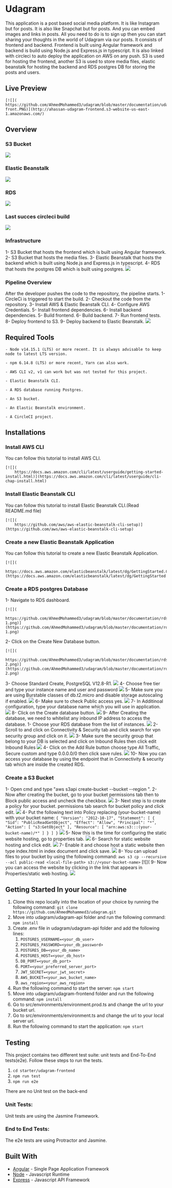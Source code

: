 # Udagram

This application is a post based social media platform. It is like Instagram but for posts. It is also like Snapchat but for posts. And you can embed images and links in posts. All you need to do is to sign up then you can start sharing your thoughts in the world of Udagram via our posts. It consists of frontend and backend. Frontend is built using Angular framework and backend is build using Node.js and Express.js in typescript. It is also linked with circleci to auto deploy the application on AWS on any push. S3 is used for hosting the frontend, another S3 is used to store media files, elastic beanstalk for hosting the backend and RDS postgres DB for storing the posts and users.

## Live Preview

    [![](
    https://github.com/AhmedMohammed3/udagram/blob/master/documentation/udagram-front.PNG)](http://ahassan-udagram-frontend.s3-website-us-east-1.amazonaws.com/)

## Overview

### S3 Bucket

[![](https://github.com/AhmedMohammed3/udagram/blob/master/documentation/s3-running.PNG)](https://github.com/AhmedMohammed3/udagram/blob/master/documentation/s3-running.PNG)

### Elastic Beanstalk

[![](https://github.com/AhmedMohammed3/udagram/blob/master/documentation/eb-running.PNG)](https://github.com/AhmedMohammed3/udagram/blob/master/documentation/eb-running.PNG)

### RDS

[![](https://github.com/AhmedMohammed3/udagram/blob/master/documentation/rds-running.PNG)](https://github.com/AhmedMohammed3/udagram/blob/master/documentation/rds-running.PNG)

### Last succes circleci build

[![](https://github.com/AhmedMohammed3/udagram/blob/master/documentation/circleci-pipeline.PNG)](https://github.com/AhmedMohammed3/udagram/blob/master/documentation/circleci-pipeline.PNG)

### Infrastructure
1- S3 Bucket that hosts the frontend which is built using Angular framework.
2- S3 Bucket that hosts the media files.
3- Elastic Beanstalk that hosts the backend which is built using Node.js and Express.js in typescript.
4- RDS that hosts the postgres DB which is built using postgres.
[![](https://github.com/AhmedMohammed3/udagram/blob/master/documentation/infrastructure.png)](https://github.com/AhmedMohammed3/udagram/blob/master/documentation/infrastructure.png)
### Pipeline Overview
After the developer pushes the code to the repository, the pipeline starts.
1- CircleCi is triggered to start the build.
2- Checkout the code from the repository.
3- Install AWS & Elastic Beanstalk CLI.
4- Configure AWS Credentials.
5- Install frontend dependencies.
6- Install backend dependencies.
5- Build frontend.
6- Build backend.
7- Run frontend tests.
8- Deploy frontend to S3.
9- Deploy backend to Elastic Beanstalk.
[![](https://github.com/AhmedMohammed3/udagram/blob/master/documentation/aws-pipeline.png)](https://github.com/AhmedMohammed3/udagram/blob/master/documentation/aws-pipeline.png)
## Required Tools

```
- Node v14.15.1 (LTS) or more recent. It is always advisable to keep node to latest LTS version.

- npm 6.14.8 (LTS) or more recent, Yarn can also work.

- AWS CLI v2, v1 can work but was not tested for this project.

- Elastic Beanstalk CLI.

- A RDS database running Postgres.

- An S3 bucket.

- An Elastic Beanstalk environment.

- A CircleCI project.

```

## Installations

### Install AWS CLI

You can follow this tutorial to install AWS CLI.

    [![](
        https://docs.aws.amazon.com/cli/latest/userguide/getting-started-install.html)](https://docs.aws.amazon.com/cli/latest/userguide/cli-chap-install.html)

### Install Elastic Beanstalk CLI

You can follow this tutorial to install Elastic Beanstalk CLI.(Read README.md file)

    [![](
        https://github.com/aws/aws-elastic-beanstalk-cli-setup)](https://github.com/aws/aws-elastic-beanstalk-cli-setup)

### Create a new Elastic Beanstalk Application

You can follow this tutorial to create a new Elastic Beanstalk Application.

    [![](
        https://docs.aws.amazon.com/elasticbeanstalk/latest/dg/GettingStarted.CreateApp.html)](https://docs.aws.amazon.com/elasticbeanstalk/latest/dg/GettingStarted.CreateApp.html)

### Create a RDS postgres Database

1- Navigate to RDS dashboard.

    [![](
        https://github.com/AhmedMohammed3/udagram/blob/master/documentation/rds-1.png)](https://github.com/AhmedMohammed3/udagram/blob/master/documentation/rds-1.png)

2- Click on the Create New Database button.

    [![](
         https://github.com/AhmedMohammed3/udagram/blob/master/documentation/rds-2.png)](https://github.com/AhmedMohammed3/udagram/blob/master/documentation/rds-2.png)

3- Choose Standard Create, PostgreSQL V12.8-R1.
[![](https://github.com/AhmedMohammed3/udagram/blob/master/documentation/rds-3.png)](https://github.com/AhmedMohammed3/udagram/blob/master/documentation/rds-3.png)
4- Choose free tier and type your instance name and user and password
[![](https://github.com/AhmedMohammed3/udagram/blob/master/documentation/rds-4.png)](https://github.com/AhmedMohammed3/udagram/blob/master/documentation/rds-4.png)
5- Make sure you are using Burstable classes of db.t2.micro and disable storage autoscaling if enabled.
[![](https://github.com/AhmedMohammed3/udagram/blob/master/documentation/rds-5.png)](https://github.com/AhmedMohammed3/udagram/blob/master/documentation/rds-5.png)
6- Make sure to check Public access yes.
[![](https://github.com/AhmedMohammed3/udagram/blob/master/documentation/rds-6.png)](https://github.com/AhmedMohammed3/udagram/blob/master/documentation/rds-6.png)
7- In Additinoal configuration, type your database name which you will use in application.
[![](https://github.com/AhmedMohammed3/udagram/blob/master/documentation/rds-7.png)](https://github.com/AhmedMohammed3/udagram/blob/master/documentation/rds-7.png)
8- Click on the Create database button.
[![](https://github.com/AhmedMohammed3/udagram/blob/master/documentation/rds-8.png)](https://github.com/AhmedMohammed3/udagram/blob/master/documentation/rds-8.png)
9- After Creating the database, we need to whitelist any inbound IP address to access the database.
1- Choose your RDS database from the list of instances.
[![](https://github.com/AhmedMohammed3/udagram/blob/master/documentation/rds-9.png)](https://github.com/AhmedMohammed3/udagram/blob/master/documentation/rds-9.png)
2- Scroll to and click on Connectivity & Security tab and click search for vpn security group and click on it.
[![](https://github.com/AhmedMohammed3/udagram/blob/master/documentation/rds-10.png)](https://github.com/AhmedMohammed3/udagram/blob/master/documentation/rds-10.png)
3- Make sure the security group that belong to your DB is selected and click on Inbound Rules then click edit Inbound Rules
[![](https://github.com/AhmedMohammed3/udagram/blob/master/documentation/rds-11.png)](https://github.com/AhmedMohammed3/udagram/blob/master/documentation/rds-11.png)
4- Click on the Add Rule button choose type All Traffic, Secure custom and type 0.0.0.0/0 then click save rules.
[![](https://github.com/AhmedMohammed3/udagram/blob/master/documentation/rds-12.png)](https://github.com/AhmedMohammed3/udagram/blob/master/documentation/rds-12.png)
10- Now you can access your database by using the endpoint that in Connectivity & security tab which are inside the created RDS.

### Create a S3 Bucket

1- Open cmd and type "aws s3api create-bucket --bucket <your-bucket-name> --region <your-region>".
2- Now after creating the bucket, go to your bucket permissions tab then to Block public access and uncheck the checkbox.
[![](https://github.com/AhmedMohammed3/udagram/blob/master/documentation/s3-1.png)](https://github.com/AhmedMohammed3/udagram/blob/master/documentation/s3-1.png)
3- Next step is to create a policy for your bucket. permissions tab search for bucket policy and click edit.
[![](https://github.com/AhmedMohammed3/udagram/blob/master/documentation/s3-2.png)](https://github.com/AhmedMohammed3/udagram/blob/master/documentation/s3-2.png)
4- Put the following text into Policy replacing (your-bucket-name) with your bucket name:
`{ "Version": "2012-10-17", "Statement": [ { "Sid": "PublicReadGetObject", "Effect": "Allow", "Principal": "*", "Action": [ "s3:GetObject" ], "Resource": [ "arn:aws:s3:::(your-bucket-name)/*" ] } ] }`
[![](https://github.com/AhmedMohammed3/udagram/blob/master/documentation/s3-3.png)](https://github.com/AhmedMohammed3/udagram/blob/master/documentation/s3-3.png)
5- Now this is the time for configuring the static website hosting, go to properties tab.
[![](https://github.com/AhmedMohammed3/udagram/blob/master/documentation/s3-4.png)](https://github.com/AhmedMohammed3/udagram/blob/master/documentation/s3-4.png)
6- Search for static website hosting and click edit.
[![](https://github.com/AhmedMohammed3/udagram/blob/master/documentation/s3-5.png)](https://github.com/AhmedMohammed3/udagram/blob/master/documentation/s3-5.png)
7- Enable it and choose host a static website then type index.html in index document and click save.
[![](https://github.com/AhmedMohammed3/udagram/blob/master/documentation/s3-6.png)](https://github.com/AhmedMohammed3/udagram/blob/master/documentation/s3-6.png)
8- You can upload files to your bucket by using the following command:
`aws s3 cp --recursive --acl public-read <local-file-path> s3://<your-bucket-name>`
[![](
9- Now you can access the website by clicking in the link that appears in Properties/static web hosting.
[![](https://github.com/AhmedMohammed3/udagram/blob/master/documentation/s3-7.png)](https://github.com/AhmedMohammed3/udagram/blob/master/documentation/s3-7.png)

## Getting Started In your local machine

1. Clone this repo locally into the location of your choice by running the following command: `git clone https://github.com/AhmedMohammed3/udagram.git`
2. Move into udagram/udagram-api folder and run the following command: `npm install`
3. Create .env file in udagram/udagram-api folder and add the following lines:
   1. `POSTGRES_USERNAME=<your_db_user>`
   2. `POSTGRES_PASSWORD=<your_db_password>`
   3. `POSTGRES_DB=<your_db_name>`
   4. `POSTGRES_HOST=<your_db_host>`
   5. `DB_PORT=<your_db_port>`
   6. `PORT=<your_preferred_server_port>`
   7. `JWT_SECRET=<your_jwt_secret>`
   8. `AWS_BUCKET=<your_aws_bucket_name>`
   9. `aws_region=<your_aws_region>`
4. Run the following command to start the server: `npm start`
5. Move into udagram/udagram-frontend folder and run the following command: `npm install`
6. Go to src/environments/environment.prod.ts and change the url to your bucket url.
7. Go to src/environments/environment.ts and change the url to your local server url.
8. Run the following command to start the application: `npm start`

## Testing

This project contains two different test suite: unit tests and End-To-End tests(e2e). Follow these steps to run the tests.

1. `cd starter/udagram-frontend`
1. `npm run test`
1. `npm run e2e`

There are no Unit test on the back-end

### Unit Tests:

Unit tests are using the Jasmine Framework.

### End to End Tests:

The e2e tests are using Protractor and Jasmine.

## Built With

- [Angular](https://angular.io/) - Single Page Application Framework
- [Node](https://nodejs.org) - Javascript Runtime
- [Express](https://expressjs.com/) - Javascript API Framework

